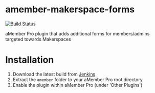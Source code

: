 # amember-makerspace-forms

[![Build Status](https://ci.t2l.io/job/ENTS%20-%20aMember%20Pro/job/amember-makerspace-forms/badge/icon)](https://ci.t2l.io/job/ENTS%20-%20aMember%20Pro/job/amember-makerspace-forms/)

aMember Pro plugin that adds additional forms for members/admins targeted towards Makerspaces

# Installation

1. Download the latest build from [Jenkins](https://ci.t2l.io/job/ENTS%20-%20aMember%20Pro/job/amember-makerspace-forms/)
2. Extract the `amember` folder to your aMember Pro root directory
3. Enable the plugin within aMember Pro (under 'Other Plugins')
